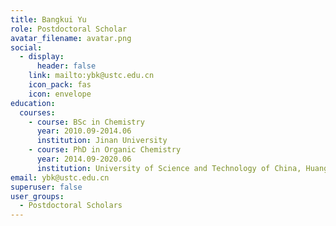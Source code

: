 ```yaml
---
title: Bangkui Yu
role: Postdoctoral Scholar
avatar_filename: avatar.png
social:
  - display:
      header: false
    link: mailto:ybk@ustc.edu.cn
    icon_pack: fas
    icon: envelope
education:
  courses:
    - course: BSc in Chemistry
      year: 2010.09-2014.06
      institution: Jinan University
    - course: PhD in Organic Chemistry
      year: 2014.09-2020.06
      institution: University of Science and Technology of China, Huang LAB
email: ybk@ustc.edu.cn
superuser: false
user_groups:
  - Postdoctoral Scholars
---
```

